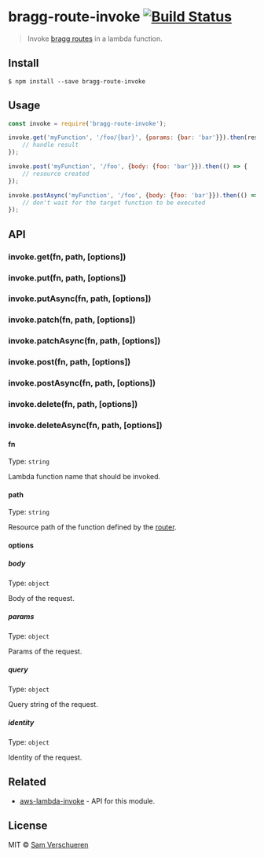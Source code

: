 # bragg-route-invoke [![Build Status](https://travis-ci.org/SamVerschueren/bragg-route-invoke.svg?branch=master)](https://travis-ci.org/SamVerschueren/bragg-route-invoke)

> Invoke [bragg routes](https://github.com/SamVerschueren/bragg-router) in a lambda function.


## Install

```
$ npm install --save bragg-route-invoke
```


## Usage

```js
const invoke = require('bragg-route-invoke');

invoke.get('myFunction', '/foo/{bar}', {params: {bar: 'bar'}}).then(result => {
	// handle result
});

invoke.post('myFunction', '/foo', {body: {foo: 'bar'}}).then(() => {
	// resource created
});

invoke.postAsync('myFunction', '/foo', {body: {foo: 'bar'}}).then(() => {
	// don't wait for the target function to be executed
});
```


## API

### invoke.get(fn, path, [options])

### invoke.put(fn, path, [options])

### invoke.putAsync(fn, path, [options])

### invoke.patch(fn, path, [options])

### invoke.patchAsync(fn, path, [options])

### invoke.post(fn, path, [options])

### invoke.postAsync(fn, path, [options])

### invoke.delete(fn, path, [options])

### invoke.deleteAsync(fn, path, [options])

#### fn

Type: `string`

Lambda function name that should be invoked.

#### path

Type: `string`

Resource path of the function defined by the [router](https://github.com/SamVerschueren/bragg-router).

#### options

##### body

Type: `object`

Body of the request.

##### params

Type: `object`

Params of the request.

##### query

Type: `object`

Query string of the request.

##### identity

Type: `object`

Identity of the request.


## Related

- [aws-lambda-invoke](https://github.com/SamVerschueren/aws-lambda-invoke) - API for this module.


## License

MIT © [Sam Verschueren](https://github.com/SamVerschueren)
